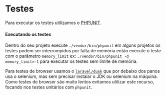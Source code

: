 # Testes

Para executar os testes utilizamos o [PHPUNIT](https://phpunit.de/).

#### Executando os testes

Dentro do seu projeto execute `./vendor/bin/phpunit` em alguns projetos os testes podem ser interrompidos por falta de memória então execute o teste com o parâmetro `memory_limit` ex: `./vendor/bin/phpunit -d memory_limit=-1` para executar os testes sem limite de memória.

Para testes de browser usamos o [`laravel/dusk`](https://laravel.com/docs/5.4/dusk) que por debaixo dos panos usa o selenium, mas sem precisar instalar o JDK ou selenium na máquina. Como testes de browser são muito lentos evitamos utilizar este recurso, focando nos testes unitários com `phpunit`.

